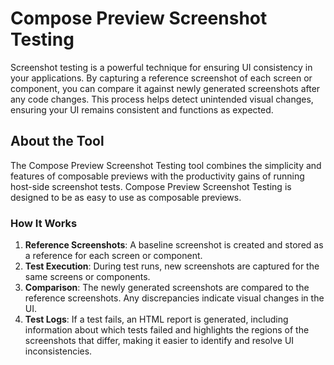 # Compose Preview Screenshot Testing
Screenshot testing is a powerful technique for ensuring UI consistency in your applications. By capturing a reference screenshot of each screen or component, you can compare it against newly generated screenshots after any code changes. This process helps detect unintended visual changes, ensuring your UI remains consistent and functions as expected.

## About the Tool
The Compose Preview Screenshot Testing tool combines the simplicity and features of composable previews with the productivity gains of running host-side screenshot tests. Compose Preview Screenshot Testing is designed to be as easy to use as composable previews.

### How It Works
1. **Reference Screenshots**: A baseline screenshot is created and stored as a reference for each screen or component.
2. **Test Execution**: During test runs, new screenshots are captured for the same screens or components.
3. **Comparison**: The newly generated screenshots are compared to the reference screenshots. Any discrepancies indicate visual changes in the UI.
4. **Test Logs**: If a test fails, an HTML report is generated, including information about which tests failed and highlights the regions of the screenshots that differ, making it easier to identify and resolve UI inconsistencies.